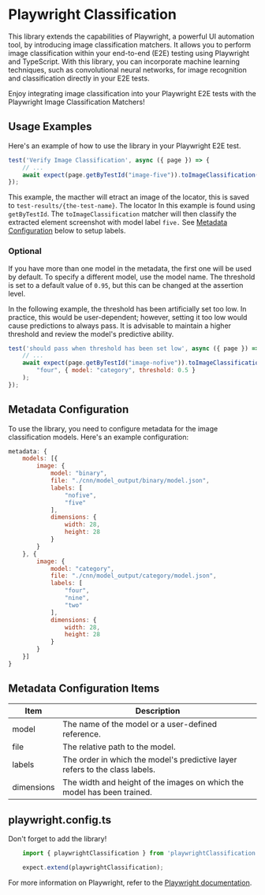 # Playwright Classification 

This library extends the capabilities of Playwright, a powerful UI automation tool, by introducing image classification matchers. It allows you to perform image classification within your end-to-end (E2E) testing using Playwright and TypeScript. With this library, you can incorporate machine learning techniques, such as convolutional neural networks, for image recognition and classification directly in your E2E tests.

Enjoy integrating image classification into your Playwright E2E tests with the Playwright Image Classification Matchers!

## Usage Examples

Here's an example of how to use the library in your Playwright E2E test.

```javascript
test('Verify Image Classification', async ({ page }) => {
    // ...
    await expect(page.getByTestId("image-five")).toImageClassification("five");
});
```

This example, the macther will etract an image of the locator, this is saved to `test-results/{the-test-name}`. The locator In this example is found using `getByTestId`. The `toImageClassification` matcher will then classify the extracted element screenshot with model label `five.` See [Metadata Configuration](#metadata-configuration) below to setup labels.

### Optional

If you have more than one model in the metadata, the first one will be used by default. To specify a different model, use the model name. The threshold is set to a default value of `0.95`, but this can be changed at the assertion level.

In the following example, the threshold has been artificially set too low. In practice, this would be user-dependent; however, setting it too low would cause predictions to always pass. It is advisable to maintain a higher threshold and review the model's predictive ability.

```javascript
test('should pass when threshold has been set low', async ({ page }) => {
    // ...
    await expect(page.getByTestId("image-nofive")).toImageClassification(
        "four", { model: "category", threshold: 0.5 }
    );
});
```

## Metadata Configuration

To use the library, you need to configure metadata for the image classification models. Here's an example configuration:

```javascript
metadata: {
    models: [{
        image: {
            model: "binary",
            file: "./cnn/model_output/binary/model.json",
            labels: [
                "nofive",
                "five"
            ],
            dimensions: {
                width: 28,
                height: 28
            }
        }
    }, {
        image: {
            model: "category",
            file: "./cnn/model_output/category/model.json",
            labels: [
                "four",
                "nine",
                "two"
            ],
            dimensions: {
                width: 28,
                height: 28
            }
        }
    }]
}
```

## Metadata Configuration Items

| Item         | Description                                                |
|-------------- | ---------------------------------------------------------- |
| model        | The name of the model or a user-defined reference.         |
| file         | The relative path to the model.                             |
| labels       | The order in which the model's predictive layer refers to the class labels. |
| dimensions   | The width and height of the images on which the model has been trained. |

## playwright.config.ts

Don't forget to add the library!

```typescript
    import { playwrightClassification } from 'playwrightClassification';

    expect.extend(playwrightClassification);
```

For more information on Playwright, refer to the [Playwright documentation](https://playwright.dev/).

